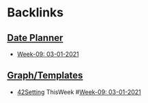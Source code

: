 
# Backlinks
## [Date Planner](<Date Planner.md>)
- [Week-09: 03-01-2021](<Week-09: 03-01-2021.md>)

## [Graph/Templates](<Graph/Templates.md>)
- [42Setting](<42Setting.md>) ThisWeek #[Week-09: 03-01-2021](<Week-09: 03-01-2021.md>)

